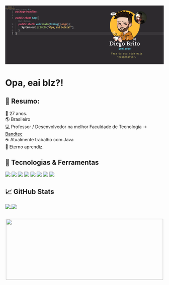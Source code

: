 [![Header](https://raw.githubusercontent.com/britooo/britooo/main/cover.png "Header")](https://www.linkedin.com/in/diegobritolima/)

# Opa, eai blz?! 

## :floppy_disk: Resumo:

:older_man: 27 anos.
</br>
:earth_americas: Brasileiro
</br>
:computer: Professor / Desenvolvedor na melhor Faculdade de Tecnologia -> <a href="http://www.digitalschool.com.br/faculdade/">Bandtec</a>
</br>
:coffee: Atualmente trabalho com Java
</br>
🌱 Eterno aprendiz.


## 🔧 Tecnologias & Ferramentas
![](https://img.shields.io/badge/Code-Java-informational?style=flat&logo=Java.js&logoColor=white&color=F4D03F)
![](https://img.shields.io/badge/Code-JavaScript-informational?style=flat&logo=javascript&logoColor=white&color=F4D03F)
![](https://img.shields.io/badge/Code-Python-informational?style=flat&logo=python&logoColor=white&color=F4D03F)
![](https://img.shields.io/badge/Framework-SpringBoot-informational?style=flat&logo=springboot.js&logoColor=white&color=58D68D)
![](https://img.shields.io/badge/Lib-React-informational?style=flat&logo=react.js&logoColor=white&color=3498DB)
![](https://img.shields.io/badge/Framework-Vue-informational?style=flat&logo=vue.js&logoColor=white&color=3498DB)
![](https://img.shields.io/badge/Data-MySql-informational?style=flat&logo=mysql.js&logoColor=white&color=BDC3C7)
![](https://img.shields.io/badge/Data-SqlServer-informational?style=flat&logo=sqlserver.js&logoColor=white&color=BDC3C7)


## &#x1f4c8; GitHub Stats

<a href="https://github.com/Britooo/Britooo">
    <img widht="48%" height="194px" align="center" src="https://github-readme-stats.vercel.app/api?username=Britooo&show_icons=true&theme=radical"/>
</a>

<a href="https://github.com/Britooo/Britooo">
  <img widht="48%" height="194px" align="center" src="https://github-readme-stats.vercel.app/api/top-langs/?username=Britooo&hide=html&title_color=a9fef7&text_color=a9fef7&icon_color=a9fef7&bg_color=141321&layout=compact" />
</a>
</br>
</br>
<p align="center">
  <img height="194px" width="500px" align="center" src="https://spotify-github-profile.vercel.app/api/view?uid=12142473032&cover_image=false&theme=default" />
</p>
